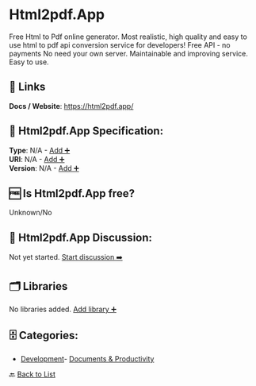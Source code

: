 # Html2pdf.App

Free Html to Pdf online generator.
Most realistic, high quality and easy to use html to pdf api conversion service for developers!
Free API - no payments
No need your own server.
Maintainable and improving service.
Easy to use.

##  🔗 Links
**Docs / Website**: https://html2pdf.app/

## 🧬 Html2pdf.App Specification:
**Type**: N/A - [Add ➕](https://github.com/apis-list/apis-list/edit/main/apis/html2pdf-app/html2pdf-app.yaml)  
**URI**: N/A - [Add ➕](https://github.com/apis-list/apis-list/edit/main/apis/html2pdf-app/html2pdf-app.yaml)  
**Version**: N/A - [Add ➕](https://github.com/apis-list/apis-list/edit/main/apis/html2pdf-app/html2pdf-app.yaml)

## 🆓 Is Html2pdf.App free?
 Unknown/No 

## 💬 Html2pdf.App Discussion:
Not yet started. [Start discussion ➡️](https://github.com/apis-list/apis-list/discussions/new)

## 🗂️ Libraries

No libraries added. [Add library ➕](https://github.com/apis-list/apis-list/edit/main/apis/html2pdf-app/html2pdf-app.yaml)    


## 🗄️ Categories:
- [Development](https://github.com/apis-list/apis-list#development-)- [Documents & Productivity](https://github.com/apis-list/apis-list#documents--productivity-)

🔙  [Back to List](https://github.com/apis-list/apis-list)
